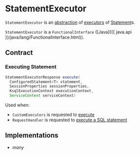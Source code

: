 # StatementExecutor

`StatementExecutor` is an [abstraction](#contract) of [executors](#implementations) of [Statement](../parser/Statement.md)s.

`StatementExecutor` is a `FunctionalInterface` ([Java]({{ java.api }}/java/lang/FunctionalInterface.html)).

## Contract

### <span id="execute"> Executing Statement

```java
StatementExecutorResponse execute(
  ConfiguredStatement<T> statement,
  SessionProperties sessionProperties,
  KsqlExecutionContext executionContext,
  ServiceContext serviceContext)
```

Used when:

* `CustomExecutors` is requested to [execute](CustomExecutors.md#execute)
* `RequestHandler` is requested to [execute a SQL statement](RequestHandler.md#executeStatement)

## Implementations

* _many_
